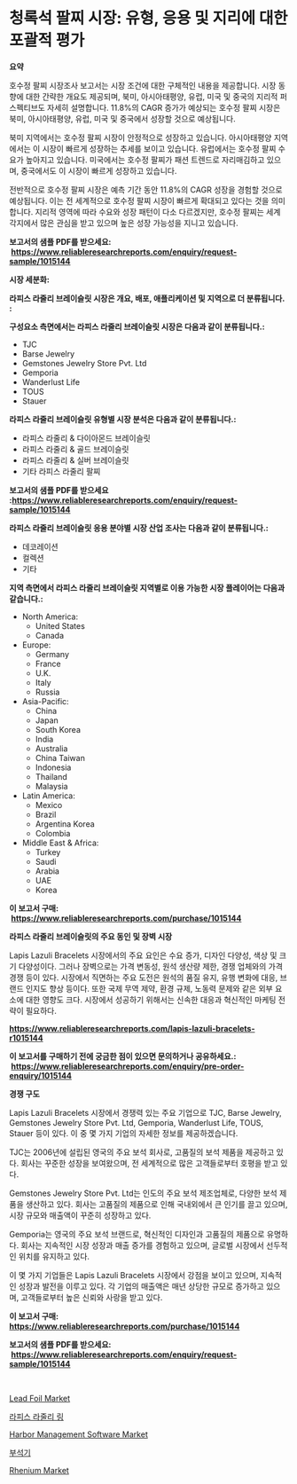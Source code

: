 <p><h1>청록석 팔찌 시장: 유형, 응용 및 지리에 대한 포괄적 평가</h1></p><p><strong>요약</strong></p>
<p><p>호수정 팔찌 시장조사 보고서는 시장 조건에 대한 구체적인 내용을 제공합니다. 시장 동향에 대한 간략한 개요도 제공되며, 북미, 아시아태평양, 유럽, 미국 및 중국의 지리적 퍼스펙티브도 자세히 설명합니다. 11.8%의 CAGR 증가가 예상되는 호수정 팔찌 시장은 북미, 아시아태평양, 유럽, 미국 및 중국에서 성장할 것으로 예상됩니다.</p><p>북미 지역에서는 호수정 팔찌 시장이 안정적으로 성장하고 있습니다. 아시아태평양 지역에서는 이 시장이 빠르게 성장하는 추세를 보이고 있습니다. 유럽에서는 호수정 팔찌 수요가 높아지고 있습니다. 미국에서는 호수정 팔찌가 패션 트렌드로 자리매김하고 있으며, 중국에서도 이 시장이 빠르게 성장하고 있습니다.</p><p>전반적으로 호수정 팔찌 시장은 예측 기간 동안 11.8%의 CAGR 성장을 경험할 것으로 예상됩니다. 이는 전 세계적으로 호수정 팔찌 시장이 빠르게 확대되고 있다는 것을 의미합니다. 지리적 영역에 따라 수요와 성장 패턴이 다소 다르겠지만, 호수정 팔찌는 세계 각지에서 많은 관심을 받고 있으며 높은 성장 가능성을 지니고 있습니다.</p></p>
<p><strong>보고서의 샘플 PDF를 받으세요: &nbsp;<a href="https://www.reliableresearchreports.com/enquiry/request-sample/1015144">https://www.reliableresearchreports.com/enquiry/request-sample/1015144</a></strong></p>
<p><strong>시장 세분화:</strong></p>
<p><strong> 라피스 라줄리 브레이슬릿 시장은 개요, 배포, 애플리케이션 및 지역으로 더 분류됩니다. :</strong></p>
<p><strong>구성요소 측면에서는 라피스 라줄리 브레이슬릿 시장은 다음과 같이 분류됩니다.:</strong></p>
<p><ul><li>TJC</li><li>Barse Jewelry</li><li>Gemstones Jewelry Store Pvt. Ltd</li><li>Gemporia</li><li>Wanderlust Life</li><li>TOUS</li><li>Stauer</li></ul></p>
<p><strong> 라피스 라줄리 브레이슬릿 유형별 시장 분석은 다음과 같이 분류됩니다.:</strong></p>
<p><ul><li>라피스 라줄리 & 다이아몬드 브레이슬릿</li><li>라피스 라줄리 & 골드 브레이슬릿</li><li>라피스 라줄리 & 실버 브레이슬릿</li><li>기타 라피스 라줄리 팔찌</li></ul></p>
<p><strong>보고서의 샘플 PDF를 받으세요 :<a href="https://www.reliableresearchreports.com/enquiry/request-sample/1015144">https://www.reliableresearchreports.com/enquiry/request-sample/1015144</a></strong></p>
<p><strong> 라피스 라줄리 브레이슬릿 응용 분야별 시장 산업 조사는 다음과 같이 분류됩니다.:</strong></p>
<p><ul><li>데코레이션</li><li>컬렉션</li><li>기타</li></ul></p>
<p><strong>지역 측면에서 라피스 라줄리 브레이슬릿 지역별로 이용 가능한 시장 플레이어는 다음과 같습니다.:</strong></p>
<p><ul>
    <li>
        North America:
        <ul>
            <li>United States</li>
            <li>Canada</li>
        </ul>
    </li>
    <li>
        Europe:
        <ul>
            <li>Germany</li>
            <li>France</li>
            <li>U.K.</li>
            <li>Italy</li>
            <li>Russia</li>
        </ul>
    </li>
    <li>
        Asia-Pacific:
        <ul>
            <li>China</li>
            <li>Japan</li>
            <li>South Korea</li>
            <li>India</li>
            <li>Australia</li>
            <li>China Taiwan</li>
            <li>Indonesia</li>
            <li>Thailand</li>
            <li>Malaysia</li>
        </ul>
    </li>
    <li>
        Latin America:
        <ul>
            <li>Mexico</li>
            <li>Brazil</li>
            <li>Argentina Korea</li>
            <li>Colombia</li>
        </ul>
    </li>
    <li>
        Middle East & Africa:
        <ul>
            <li>Turkey</li>
            <li>Saudi</li>
            <li>Arabia</li>
            <li>UAE</li>
            <li>Korea</li>
        </ul>
    </li>
    </ul></p>
<p><strong>이 보고서 구매: &nbsp;<a href="https://www.reliableresearchreports.com/purchase/1015144">https://www.reliableresearchreports.com/purchase/1015144</a></strong></p>
<p><strong>라피스 라줄리 브레이슬릿의 주요 동인 및 장벽 시장</strong></p>
<p><p>Lapis Lazuli Bracelets 시장에서의 주요 요인은 수요 증가, 디자인 다양성, 색상 및 크기 다양성이다. 그러나 장벽으로는 가격 변동성, 원석 생산량 제한, 경쟁 업체와의 가격 경쟁 등이 있다. 시장에서 직면하는 주요 도전은 원석의 품질 유지, 유행 변화에 대응, 브랜드 인지도 향상 등이다. 또한 국제 무역 제약, 환경 규제, 노동력 문제와 같은 외부 요소에 대한 영향도 크다. 시장에서 성공하기 위해서는 신속한 대응과 혁신적인 마케팅 전략이 필요하다.</p></p>
<p><strong><a href="https://www.reliableresearchreports.com/lapis-lazuli-bracelets-r1015144">https://www.reliableresearchreports.com/lapis-lazuli-bracelets-r1015144</a></strong></p>
<p><strong>이 보고서를 구매하기 전에 궁금한 점이 있으면 문의하거나 공유하세요.: &nbsp;<a href="https://www.reliableresearchreports.com/enquiry/pre-order-enquiry/1015144">https://www.reliableresearchreports.com/enquiry/pre-order-enquiry/1015144</a></strong></p>
<p><strong>경쟁 구도</strong></p>
<p><p>Lapis Lazuli Bracelets 시장에서 경쟁력 있는 주요 기업으로 TJC, Barse Jewelry, Gemstones Jewelry Store Pvt. Ltd, Gemporia, Wanderlust Life, TOUS, Stauer 등이 있다. 이 중 몇 가지 기업의 자세한 정보를 제공하겠습니다.</p><p>TJC는 2006년에 설립된 영국의 주요 보석 회사로, 고품질의 보석 제품을 제공하고 있다. 회사는 꾸준한 성장을 보여왔으며, 전 세계적으로 많은 고객들로부터 호평을 받고 있다.</p><p>Gemstones Jewelry Store Pvt. Ltd는 인도의 주요 보석 제조업체로, 다양한 보석 제품을 생산하고 있다. 회사는 고품질의 제품으로 인해 국내외에서 큰 인기를 끌고 있으며, 시장 규모와 매출액이 꾸준히 성장하고 있다.</p><p>Gemporia는 영국의 주요 보석 브랜드로, 혁신적인 디자인과 고품질의 제품으로 유명하다. 회사는 지속적인 시장 성장과 매출 증가를 경험하고 있으며, 글로벌 시장에서 선두적인 위치를 유지하고 있다.</p><p>이 몇 가지 기업들은 Lapis Lazuli Bracelets 시장에서 강점을 보이고 있으며, 지속적인 성장과 발전을 이루고 있다. 각 기업의 매출액은 매년 상당한 규모로 증가하고 있으며, 고객들로부터 높은 신뢰와 사랑을 받고 있다.</p></p>
<p><strong>이 보고서 구매: &nbsp; <a href="https://www.reliableresearchreports.com/purchase/1015144">https://www.reliableresearchreports.com/purchase/1015144</a></strong></p>
<p><strong>보고서의 샘플 PDF를 받으세요: &nbsp;<a href="https://www.reliableresearchreports.com/enquiry/request-sample/1015144">https://www.reliableresearchreports.com/enquiry/request-sample/1015144</a></strong><strong></strong></p>
<p>&nbsp;</p>
<p><p><a href="https://issuu.com/reportprime-2/docs/lead-foil-market-size-2030.pptx">Lead Foil Market</a></p><p><a href="https://github.com/vs019sa3m8x/Market-Research-Report-List-1/blob/main/813162223694.md">라피스 라줄리 링</a></p><p><a href="https://github.com/gulaimolin/Market-Research-Report-List-4/blob/main/harbor-management-software-market.md">Harbor Management Software Market</a></p><p><a href="https://github.com/Madalyell456456/Market-Research-Report-List-1/blob/main/688331923695.md">부석기</a></p><p><a href="https://issuu.com/reportprime-2/docs/rhenium-market-size-2030.pptx">Rhenium Market</a></p></p>